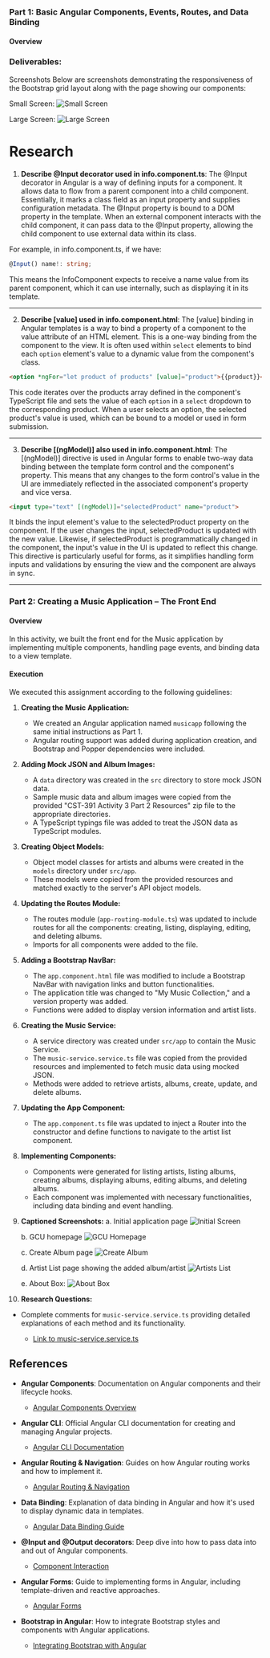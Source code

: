 ### Part 1: Basic Angular Components, Events, Routes, and Data Binding

#### Overview

### Deliverables: 

Screenshots
Below are screenshots demonstrating the responsiveness of the Bootstrap grid layout along with the page showing our components:

Small Screen:
![Small Screen](https://github.com/omniV1/CST-391/blob/main/docs/activity3/Screenshots/small-screen.png)

Large Screen:
![Large Screen](https://github.com/omniV1/CST-391/blob/main/docs/activity3/Screenshots/bigs-screen.png)


# Research
1. **Describe @Input decorator used in info.component.ts**:
The @Input decorator in Angular is a way of defining inputs for a component. It allows data to flow from a parent component into a child component. Essentially, it marks a class field as an input property and supplies configuration metadata. The @Input property is bound to a DOM property in the template. When an external component interacts with the child component, it can pass data to the @Input property, allowing the child component to use external data within its class.

For example, in info.component.ts, if we have:

```typescript
@Input() name!: string;
```
This means the InfoComponent expects to receive a name value from its parent component, which it can use internally, such as displaying it in its template.

---
2. **Describe [value] used in info.component.html**:
The [value] binding in Angular templates is a way to bind a property of a component to the value attribute of an HTML element. This is a one-way binding from the component to the view. It is often used within `select` elements to bind each `option` element's value to a dynamic value from the component's class.


```html
<option *ngFor="let product of products" [value]="product">{{product}}</option>
```

This code iterates over the products array defined in the component's TypeScript file and sets the value of each `option` in a `select` dropdown to the corresponding product. When a user selects an option, the selected product's value is used, which can be bound to a model or used in form submission.

---
3. **Describe [(ngModel)] also used in info.component.html**:
The [(ngModel)] directive is used in Angular forms to enable two-way data binding between the template form control and the component's property. This means that any changes to the form control's value in the UI are immediately reflected in the associated component's property and vice versa.

```html
<input type="text" [(ngModel)]="selectedProduct" name="product">
```

It binds the input element's value to the selectedProduct property on the component. If the user changes the input, selectedProduct is updated with the new value. Likewise, if selectedProduct is programmatically changed in the component, the input's value in the UI is updated to reflect this change. This directive is particularly useful for forms, as it simplifies handling form inputs and validations by ensuring the view and the component are always in sync.

---

### Part 2: Creating a Music Application – The Front End

#### Overview

In this activity, we built the front end for the Music application by implementing multiple components, handling page events, and binding data to a view template.

#### Execution

We executed this assignment according to the following guidelines:

1. **Creating the Music Application:**
   - We created an Angular application named `musicapp` following the same initial instructions as Part 1.
   - Angular routing support was added during application creation, and Bootstrap and Popper dependencies were included.

2. **Adding Mock JSON and Album Images:**
   - A `data` directory was created in the `src` directory to store mock JSON data.
   - Sample music data and album images were copied from the provided "CST-391 Activity 3 Part 2 Resources" zip file to the appropriate directories.
   - A TypeScript typings file was added to treat the JSON data as TypeScript modules.

3. **Creating Object Models:**
   - Object model classes for artists and albums were created in the `models` directory under `src/app`.
   - These models were copied from the provided resources and matched exactly to the server's API object models.

4. **Updating the Routes Module:**
   - The routes module (`app-routing-module.ts`) was updated to include routes for all the components: creating, listing, displaying, editing, and deleting albums.
   - Imports for all components were added to the file.

5. **Adding a Bootstrap NavBar:**
   - The `app.component.html` file was modified to include a Bootstrap NavBar with navigation links and button functionalities.
   - The application title was changed to "My Music Collection," and a version property was added.
   - Functions were added to display version information and artist lists.
   
6. **Creating the Music Service:**
   - A service directory was created under `src/app` to contain the Music Service.
   - The `music-service.service.ts` file was copied from the provided resources and implemented to fetch music data using mocked JSON.
   - Methods were added to retrieve artists, albums, create, update, and delete albums.

7. **Updating the App Component:**
   - The `app.component.ts` file was updated to inject a Router into the constructor and define functions to navigate to the artist list component.
   
8. **Implementing Components:**
   - Components were generated for listing artists, listing albums, creating albums, displaying albums, editing albums, and deleting albums.
   - Each component was implemented with necessary functionalities, including data binding and event handling.


9. **Captioned Screenshots:**
   a. Initial application page 
![Initial Screen](https://github.com/omniV1/CST-391/blob/main/docs/activity3/Screenshots/initial-screen.png)

   b. GCU homepage
 ![GCU Homepage](https://github.com/omniV1/CST-391/blob/main/docs/activity3/Screenshots/gcu-homepage.png)

   c. Create Album page
![Create Album](https://github.com/omniV1/CST-391/blob/main/docs/activity3/Screenshots/create-album.png)

   d. Artist List page showing the added album/artist
![Artists List](https://github.com/omniV1/CST-391/blob/main/docs/activity3/Screenshots/artsits-list.png)
   
   e. About Box:
![About Box](https://github.com/omniV1/CST-391/blob/main/docs/activity3/Screenshots/about-box.png)


11. **Research Questions:**
- Complete comments for `music-service.service.ts` providing detailed explanations of each method and its functionality.
  
  - [Link to music-service.service.ts](https://github.com/omniV1/CST-391/blob/main/src/activity3/Musicapp/src/app/service/music-service.service.ts)

## References

- **Angular Components**: Documentation on Angular components and their lifecycle hooks.
  - [Angular Components Overview](https://angular.io/guide/component-overview)

- **Angular CLI**: Official Angular CLI documentation for creating and managing Angular projects.
  - [Angular CLI Documentation](https://angular.io/cli)

- **Angular Routing & Navigation**: Guides on how Angular routing works and how to implement it.
  - [Angular Routing & Navigation](https://angular.io/guide/router)

- **Data Binding**: Explanation of data binding in Angular and how it's used to display dynamic data in templates.
  - [Angular Data Binding Guide](https://angular.io/guide/binding-syntax)

- **@Input and @Output decorators**: Deep dive into how to pass data into and out of Angular components.
  - [Component Interaction](https://angular.io/guide/inputs-outputs)

- **Angular Forms**: Guide to implementing forms in Angular, including template-driven and reactive approaches.
  - [Angular Forms](https://angular.io/guide/forms-overview)

- **Bootstrap in Angular**: How to integrate Bootstrap styles and components with Angular applications.
  - [Integrating Bootstrap with Angular](https://ng-bootstrap.github.io/#/home)
